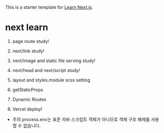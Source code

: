 This is a starter template for [Learn Next.js](https://nextjs.org/learn).

# next learn

1. page route study!

2. next/link study!

3. next/image and static file serving study!

4. next/head and next/script study!

5. layout and styles.module scss setting

6. getStaticProps

7. Dynamic Routes

8. Vercel deploy!

- 주의 process.env는 표준 자바 스크립트 객체가 아니므로 객체 구조 해제를 사용할 수 없습니다.
